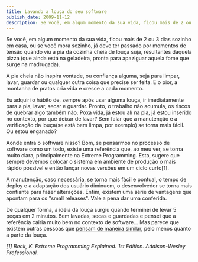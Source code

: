 ```yaml
---
title: Lavando a louça do seu software
publish_date: 2009-11-12
description: Se você, em algum momento da sua vida, ficou mais de 2 ou 3 dias sozinho em casa, ou se você mora sozinho, já deve ter passado por momentos de tensão quando viu a pia da cozinha cheia de louça suja
---
```


Se você, em algum momento da sua vida, ficou mais de 2 ou 3 dias sozinho em
casa, ou se você mora sozinho, já deve ter passado por momentos de tensão quando
viu a pia da cozinha cheia de louça suja, resultantes daquela pizza (que ainda
está na geladeira, pronta para apaziguar aquela fome que surge na madrugada).

A pia cheia não inspira vontade, ou confiança alguma, seja para limpar, lavar,
guardar ou qualquer outra coisa que precise ser feita. E o pior, a montanha de
pratos cria vida e cresce a cada momento.

Eu adquiri o hábito de, sempre após usar alguma louça, ir imediatamente para a
pia, lavar, secar e guardar. Pronto, o trabalho não acumula, os riscos de
quebrar algo também não. Poxa vida, já estou alí na pia, já estou inserido no
contexto, por que deixar de lavar? Sem falar que a manutenção e a verificação da
louça(se está bem limpa, por exemplo) se torna mais fácil. Ou estou enganado?

Aonde entra o software nisso? Bom, se pensarmos no processo de software como um
todo, existe uma referência que, ao meu ver, se torna muito clara,
principalmente na Extreme Programming. Esta, sugere que sempre devemos colocar o
sistema em ambiente de produção o mais rápido possível e então lançar novas
versões em um ciclo curto[1].

A manutenção, caso necessária, se torna mais fácil e pontual, o tempo de deploy
e a adaptação dos usuário diminuem, o desenvolvedor se torna mais confiante para
fazer alterações. Enfim, existem uma série de vantagens que apontam para os
"small releases". Vale a pena dar uma conferida.

De qualquer forma, a idéia da louça surgiu quando terminei de levar 5 peças em 2
minutos. Bem lavadas, secas e guardadas e pensei que a referência cairia muito
bem no contexto de software... Mas parece que existem outras pessoas que
[pensam de maneira similar](http://tenhundfeld.org/blog/post/2009/01/31/Wash-First-Cooking.aspx),
pelo menos quanto a parte da louça.

_[1] Beck, K. Extreme Programming Explained. 1st Edition. Addison-Wesley
Professional._
